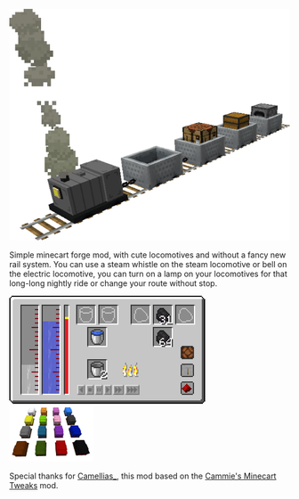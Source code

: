 ![Home Picture](https://github.com/Xannosz/BetterMinecarts/blob/main/wikiPictures/home_picture.png?raw=true)

Simple minecart forge mod, with cute locomotives and without a fancy new rail system.
You can use a steam whistle on the steam locomotive or bell on the electric locomotive,
you can turn on a lamp on your locomotives for that long-long nightly ride or change your route without stop.

![Steam GUI](https://github.com/Xannosz/BetterMinecarts/blob/main/wikiPictures/steam_gui.png?raw=true)
<img src="https://github.com/Xannosz/BetterMinecarts/blob/main/wikiPictures/colored_minecarts.png" width=30%>

Special thanks for [Camellias_](https://www.curseforge.com/members/camellias_/projects), this mod based on the [Cammie's Minecart Tweaks](https://www.curseforge.com/minecraft/mc-mods/cammies-minecart-tweaks) mod.